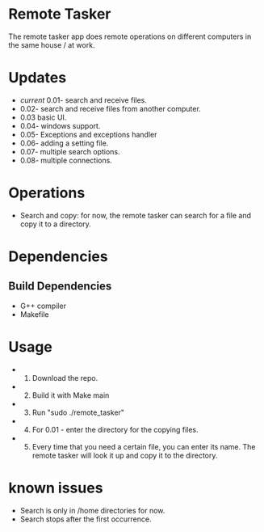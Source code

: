 # Remote Tasker

The remote tasker app does remote operations on different computers in the same house / at work.

# Updates

- *current* 0.01- search and receive files.
- 0.02- search and receive files from another computer.
- 0.03 basic UI.
- 0.04- windows support.
- 0.05- Exceptions and exceptions handler
- 0.06- adding a setting file.
- 0.07- multiple search options.
- 0.08- multiple connections.

# Operations

- Search and copy:
for now, the remote tasker can search for a file and copy it to a directory.

# Dependencies
## Build Dependencies
- G++ compiler
- Makefile

# Usage
- 1. Download the repo.
- 2. Build it with Make main
- 3. Run "sudo ./remote_tasker"
- 4. For 0.01 - enter the directory for the copying files.
- 5. Every time that you need a certain file, you can enter its name.
     The remote tasker will look it up and copy it to the directory.

# known issues
- Search is only in /home directories for now.
- Search stops after the first occurrence.